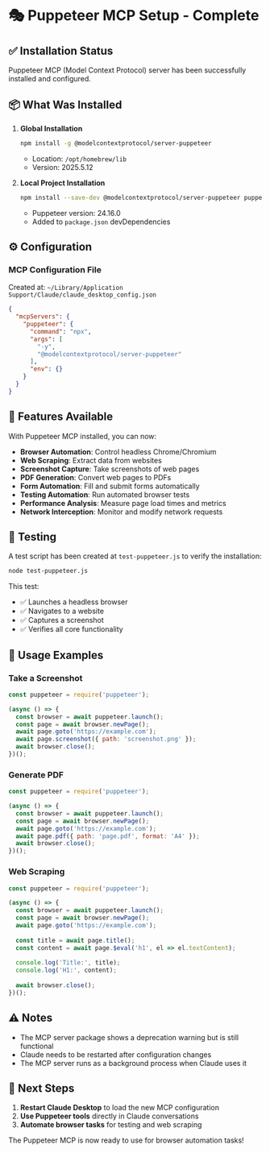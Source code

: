 # 🎭 Puppeteer MCP Setup - Complete

## ✅ Installation Status
Puppeteer MCP (Model Context Protocol) server has been successfully installed and configured.

## 📦 What Was Installed

1. **Global Installation**
   ```bash
   npm install -g @modelcontextprotocol/server-puppeteer
   ```
   - Location: `/opt/homebrew/lib`
   - Version: 2025.5.12

2. **Local Project Installation**
   ```bash
   npm install --save-dev @modelcontextprotocol/server-puppeteer puppeteer
   ```
   - Puppeteer version: 24.16.0
   - Added to `package.json` devDependencies

## ⚙️ Configuration

### MCP Configuration File
Created at: `~/Library/Application Support/Claude/claude_desktop_config.json`

```json
{
  "mcpServers": {
    "puppeteer": {
      "command": "npx",
      "args": [
        "-y",
        "@modelcontextprotocol/server-puppeteer"
      ],
      "env": {}
    }
  }
}
```

## 🎯 Features Available

With Puppeteer MCP installed, you can now:

- **Browser Automation**: Control headless Chrome/Chromium
- **Web Scraping**: Extract data from websites
- **Screenshot Capture**: Take screenshots of web pages
- **PDF Generation**: Convert web pages to PDFs
- **Form Automation**: Fill and submit forms automatically
- **Testing Automation**: Run automated browser tests
- **Performance Analysis**: Measure page load times and metrics
- **Network Interception**: Monitor and modify network requests

## 🧪 Testing

A test script has been created at `test-puppeteer.js` to verify the installation:

```bash
node test-puppeteer.js
```

This test:
- ✅ Launches a headless browser
- ✅ Navigates to a website
- ✅ Captures a screenshot
- ✅ Verifies all core functionality

## 📝 Usage Examples

### Take a Screenshot
```javascript
const puppeteer = require('puppeteer');

(async () => {
  const browser = await puppeteer.launch();
  const page = await browser.newPage();
  await page.goto('https://example.com');
  await page.screenshot({ path: 'screenshot.png' });
  await browser.close();
})();
```

### Generate PDF
```javascript
const puppeteer = require('puppeteer');

(async () => {
  const browser = await puppeteer.launch();
  const page = await browser.newPage();
  await page.goto('https://example.com');
  await page.pdf({ path: 'page.pdf', format: 'A4' });
  await browser.close();
})();
```

### Web Scraping
```javascript
const puppeteer = require('puppeteer');

(async () => {
  const browser = await puppeteer.launch();
  const page = await browser.newPage();
  await page.goto('https://example.com');
  
  const title = await page.title();
  const content = await page.$eval('h1', el => el.textContent);
  
  console.log('Title:', title);
  console.log('H1:', content);
  
  await browser.close();
})();
```

## ⚠️ Notes

- The MCP server package shows a deprecation warning but is still functional
- Claude needs to be restarted after configuration changes
- The MCP server runs as a background process when Claude uses it

## 🚀 Next Steps

1. **Restart Claude Desktop** to load the new MCP configuration
2. **Use Puppeteer tools** directly in Claude conversations
3. **Automate browser tasks** for testing and web scraping

The Puppeteer MCP is now ready to use for browser automation tasks!